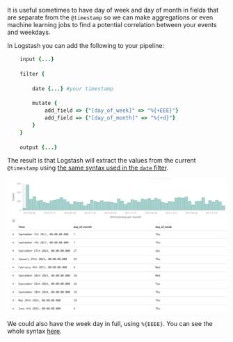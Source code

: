 

It is useful sometimes to have day of week and day of month in fields that are separate from the `@timestamp` so we can make aggregations or even machine learning jobs to find a potential correlation between your events and weekdays.

In Logstash you can add the following to your pipeline:

```ruby
    input {...}
    
    filter {

        date {...} #your timestamp

        mutate {
            add_field => {"[day_of_week]" => "%{+EEE}"}
            add_field => {"[day_of_month]" => "%{+d}"}
        }
    }
    
    output {...}
```

The result is that Logstash will extract the values from the current `@timestamp` using [the same syntax used in the `date` filter](https://www.elastic.co/guide/en/logstash/current/plugins-filters-date.html#plugins-filters-date-match). 

![](/images/2018-05-28/day-of-week-logstash.jpg)


We could also have the week day in full, using `%{EEEE}`. You can see the whole syntax [here](https://www.elastic.co/guide/en/logstash/current/plugins-filters-date.html#plugins-filters-date-match).

